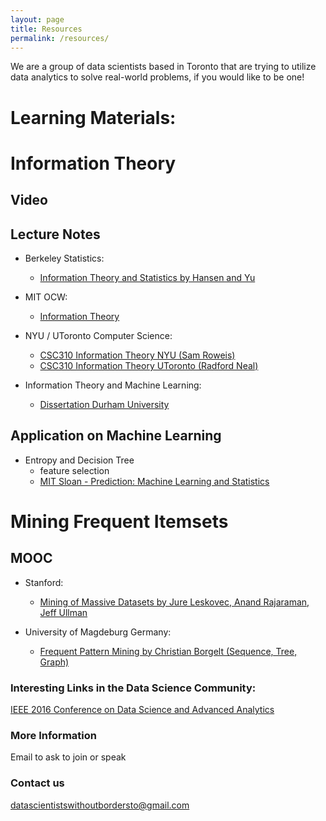 ```yaml
---
layout: page
title: Resources
permalink: /resources/
---
```


We are a group of data scientists based in Toronto that are trying to utilize data analytics to solve real-world problems, if you would like to be one!

# Learning Materials:

# Information Theory

Video
---

Lecture Notes
---
* Berkeley Statistics: 
  * [Information Theory and Statistics by Hansen and Yu](http://www.stat.berkeley.edu/~binyu/summer08/L1P1.pdf)

* MIT OCW:
  * [Information Theory](https://ocw.mit.edu/courses/electrical-engineering-and-computer-science/6-441-information-theory-spring-2010/lecture-notes/)
  
* NYU / UToronto Computer Science:
  * [CSC310 Information Theory NYU (Sam Roweis)](https://www.cs.nyu.edu/~roweis/csc310-2005/lectures.html)
  * [CSC310 Information Theory UToronto (Radford Neal)](http://www.cs.toronto.edu/~radford/csc310/index.html)
  
* Information Theory and Machine Learning:
  * [Dissertation Durham University](https://community.dur.ac.uk/d.p.kaye/dissertation/dissertation.pdf)

Application on Machine Learning
---
* Entropy and Decision Tree
  * feature selection
  * [MIT Sloan - Prediction: Machine Learning and Statistics](https://ocw.mit.edu/courses/sloan-school-of-management/15-097-prediction-machine-learning-and-statistics-spring-2012/lecture-notes/MIT15_097S12_lec08.pdf)
  
  
# Mining Frequent Itemsets

MOOC
---
* Stanford:
  * [Mining of Massive Datasets by Jure Leskovec, Anand Rajaraman, Jeff Ullman](http://www.mmds.org/)
  
* University of Magdeburg Germany:
  * [Frequent Pattern Mining by Christian Borgelt (Sequence, Tree, Graph)](http://www.borgelt.net/slides/fpm4.pdf)

### Interesting Links in the Data Science Community:

[IEEE 2016 Conference on Data Science and Advanced Analytics](https://www.ualberta.ca/~dsaa16/ataglance.html)

### More Information

Email to ask to join or speak

### Contact us

[datascientistswithoutbordersto@gmail.com](mailto:datascientistswithoutbordersto@gmail.com)
